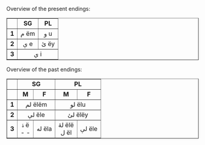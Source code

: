 
Overview of the present endings:
<table border="1">
<tr>
  <td/>
  <td align="middle"><b>SG</b></td>
  <td align="middle"><b>PL</b></td>
</tr>
<tr>
  <td align="middle"><b>1</b></td>
  <td align="middle">م ëm</td>
  <td align="middle">و u</td>
</tr>
<tr>
  <td align="middle"><b>2</b></td>
  <td align="middle">ې e</td>
  <td align="middle">ئ ëy</td>
</tr>
<tr>
  <td align="middle"><b>3</b></td>
  <td align="middle" colspan="2">ي i</td>
</tr>
</table>


Overview of the past endings:
<table border="1">
<tr>
  <td/>
  <td align="middle" colspan="2"><b>SG</b></td>
  <td align="middle" colspan="2"><b>PL</b></td>
</tr>
<tr>
  <td/>
  <td align="middle"><b>M</b></td>
  <td align="middle"><b>F</b></td>
  <td align="middle"><b>M</b></td>
  <td align="middle"><b>F</b></td>
</tr>
<tr>
  <td align="middle"><b>1</b></td>
  <td align="middle" colspan="2">لم ëlëm</td>
  <td align="middle" colspan="2">لو ëlu</td>
</tr>
<tr>
  <td align="middle"><b>2</b></td>
  <td align="middle" colspan="2">لې ële</td>
  <td align="middle" colspan="2">لئ ëlëy</td>
</tr>
<tr>
  <td align="middle"><b>3</b></td>
  <td align="middle">ۀ ë<br/>- -</td>
  <td align="middle">له ëla</td>
  <td align="middle">لۀ ëlë<br/>ل ël</td>
  <td align="middle">لې ële</td>
</tr>
</table>
